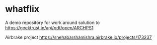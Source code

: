 # whatflix
A demo repository for work around solution to https://geektrust.in/api/pdf/open/ARCHPS1

Airbrake project https://snehabarshamishra.airbrake.io/projects/173237
